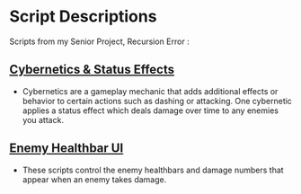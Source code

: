 # **Script Descriptions**
Scripts from my Senior Project, Recursion Error :

## [**Cybernetics & Status Effects**](https://github.com/ShaneMakesGames/Code-Samples/tree/main/Recursion%20Error/Cybernetics%20%26%20Status%20Effects)
- Cybernetics are a gameplay mechanic that adds additional effects or behavior to certain actions such as dashing or attacking. One cybernetic applies a status effect which deals damage over time to any enemies you attack. 

## [**Enemy Healthbar UI**](https://github.com/ShaneMakesGames/Code-Samples/tree/main/Recursion%20Error/Enemy%20Healthbar%20UI)
- These scripts control the enemy healthbars and damage numbers that appear when an enemy takes damage.
